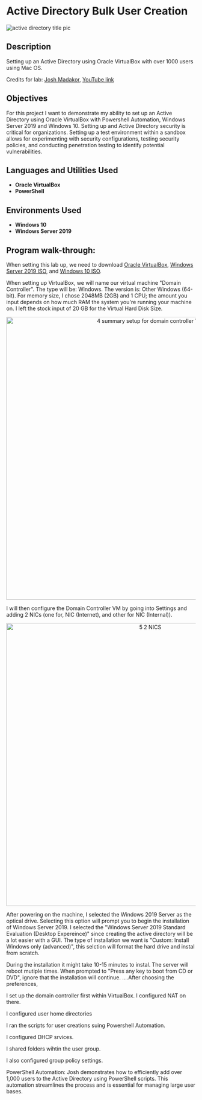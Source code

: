 # Active Directory Bulk User Creation
![active directory title pic](https://github.com/debpuja/Active-Directory-Bulk-User-Creation/assets/163590363/e557e26f-301a-47d7-a57d-6552d21249a4)

<h2>Description</h2>
Setting up an Active Directory using Oracle VirtualBox with over 1000 users using Mac OS. 

Credits for lab: [Josh Madakor](https://github.com/joshmadakor1]), [YouTube link](https://youtu.be/MHsI8hJmggI?si=jeKxMD7v_-a03UoP)
<br />

<h2>Objectives</h2>
For this project I want to demonstrate my ability to set up an Active Directory using Oracle VirtualBox with Powershell Automation, Windows Server 2019 and Windows 10. Setting up and Active Directory security is critical for organizations. Setting up a test environment within a sandbox allows for experimenting with security configurations, testing security policies, and conducting penetration testing to identify potential vulnerabilities.
<br />

<h2>Languages and Utilities Used</h2>
 
- <b>Oracle VirtualBox</b>
- <b>PowerShell</b>

<h2>Environments Used </h2>

- <b>Windows 10</b>
- <b>Windows Server 2019</b>

<h2>Program walk-through:</h2>

When setting this lab up, we need to download [Oracle VirtualBox](https://www.virtualbox.org/wiki/Downloads), [Windows Server 2019 ISO](https://www.microsoft.com/en-us/evalcenter/download-windows-server-2019), and [Windows 10 ISO](https://www.microsoft.com/en-us/software-download/windows10ISO). 

When setting up VirtualBox, we will name our virtual machine "Domain Controller". The type will be: Windows. The version is: Other Windows (64-bit). For memory size, I chose 2048MB (2GB) and 1 CPU; the amount you input depends on how much RAM the system you're running your machine on. I left the stock input of 20 GB for the Virtual Hard Disk Size. 
<p align="center">
<img width="750" alt="4 summary setup for domain controller VM" src="https://github.com/debpuja/Active-Directory-Bulk-User-Creation/assets/163590363/b396086b-9214-42a6-b3b8-b60237f2c182">

I will then configure the Domain Controller VM by going into Settings and adding 2 NICs (one for, NIC (Internet), and other for NIC (Internal)). 
<p align="center">
<img width="750" alt="5 2 NICS" src="https://github.com/debpuja/Active-Directory-Bulk-User-Creation/assets/163590363/f8b6b3b3-bf1d-4e35-a240-54f455a140bb">

After powering on the machine, I selected the Windows 2019 Server as the optical drive. Selecting this option will prompt you to begin the installation of Windows Server 2019. I selected the "Windows Server 2019 Standard Evaluation (Desktop Expereince)" since creating the active directory will be a lot easier with a GUI. The type of installation we want is "Custom: Install Windows only (advanced)", this selction will format the hard drive and instal from scratch.

During the installation it might take 10-15 minutes to instal. The server will reboot mutiple times. When prompted to "Press any key to boot from CD or DVD", ignore that the installation will continue. ....After choosing the preferences,

I set up the domain controller first within VirtualBox. I configured NAT on there. 

I configured user home directories

I ran the scripts for user creations suing Powershell Automation.

I configured DHCP srvices.

I shared folders wihtin the user group. 

I also configured group policy settings. 

PowerShell Automation: Josh demonstrates how to efficiently add over 1,000 users to the Active Directory using PowerShell scripts. This automation streamlines the process and is essential for managing large user bases.

